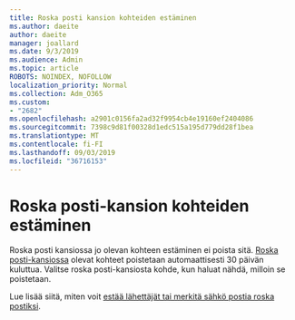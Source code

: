 ```yaml
---
title: Roska posti kansion kohteiden estäminen
ms.author: daeite
author: daeite
manager: joallard
ms.date: 9/3/2019
ms.audience: Admin
ms.topic: article
ROBOTS: NOINDEX, NOFOLLOW
localization_priority: Normal
ms.collection: Adm_O365
ms.custom:
- "2682"
ms.openlocfilehash: a2901c0156fa2ad32f9954cb4e19160ef2404086
ms.sourcegitcommit: 7398c9d81f00328d1edc515a195d779dd28f1bea
ms.translationtype: MT
ms.contentlocale: fi-FI
ms.lasthandoff: 09/03/2019
ms.locfileid: "36716153"
---
```

# <a name="blocking-items-in-your-junk-email-folder"></a>Roska posti-kansion kohteiden estäminen

Roska posti kansiossa jo olevan kohteen estäminen ei poista sitä. [Roska posti-kansiossa](https://outlook.live.com/mail/junkemail) olevat kohteet poistetaan automaattisesti 30 päivän kuluttua. Valitse roska posti-kansiosta kohde, kun haluat nähdä, milloin se poistetaan.

Lue lisää siitä, miten voit [estää lähettäjät tai merkitä sähkö postia roska postiksi](https://support.office.com/article/a3ece97b-82f8-4a5e-9ac3-e92fa6427ae4).